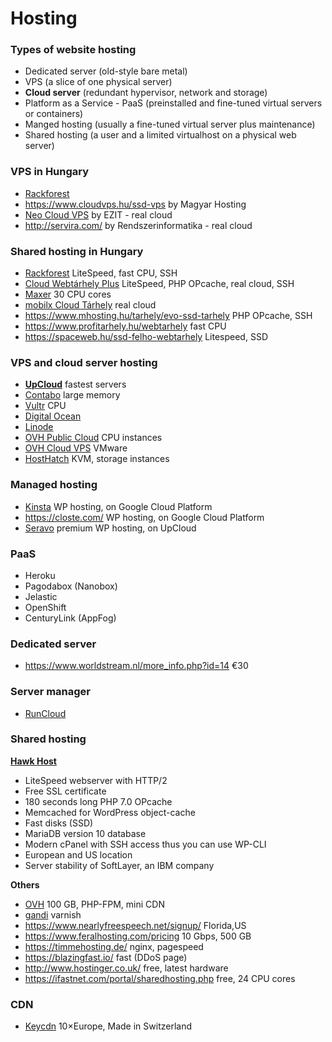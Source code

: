 # Hosting

### Types of website hosting

- Dedicated server (old-style bare metal)
- VPS (a slice of one physical server)
- **Cloud server** (redundant hypervisor, network and storage)
- Platform as a Service - PaaS (preinstalled and fine-tuned virtual servers or containers)
- Manged hosting (usually a fine-tuned virtual server plus maintenance)
- Shared hosting (a user and a limited virtualhost on a physical web server)

### VPS in Hungary

- [Rackforest](https://rackforest.hu/vps/linux-vps/)
- https://www.cloudvps.hu/ssd-vps by Magyar Hosting
- [Neo Cloud VPS](https://www.cloud.hu/szerver/neo-cloud-vps/) by EZIT - real cloud
- http://servira.com/ by Rendszerinformatika - real cloud

### Shared hosting in Hungary

- [Rackforest](http://rackforest.hu/korlatlan-tarhely/) LiteSpeed, fast CPU, SSH
- [Cloud Webtárhely Plus](https://client.ezit.hu/aff.php?aff=036) LiteSpeed, PHP OPcache, real cloud, SSH
- [Maxer](https://maxer.hu/) 30 CPU cores
- [mobilx Cloud Tárhely](http://mobilxcloud.hu/ugyfelkapu/?affid=204) real cloud
- https://www.mhosting.hu/tarhely/evo-ssd-tarhely PHP OPcache, SSH
- https://www.profitarhely.hu/webtarhely fast CPU
- https://spaceweb.hu/ssd-felho-webtarhely Litespeed, SSD

### VPS and cloud server hosting

- [**UpCloud**](https://www.upcloud.com/register/?promo=U29Q8S) fastest servers
- [Contabo](https://contabo.com/?show=vps) large memory
- [Vultr](https://www.vultr.com/?ref=6815796) CPU
- [Digital Ocean](https://www.digitalocean.com/?refcode=1f29354cd6ab)
- [Linode](https://www.linode.com/?r=66de78b7ac99f79ec3a8e89a60c6c825dd107df1)
- [OVH Public Cloud](https://www.ovh.com/fr/public-cloud/instances/tarifs/#cpu) CPU instances
- [OVH Cloud VPS](https://www.ovh.ie/vps/vps-cloud.xml) VMware
- [HostHatch](https://portal.hosthatch.com/aff.php?aff=250) KVM, storage instances

### Managed hosting

- [Kinsta](https://kinsta.com/plans/?kaid=YGCOPZBOGRNQ) WP hosting, on Google Cloud Platform
- https://closte.com/ WP hosting, on Google Cloud Platform
- [Seravo](https://seravo.com/) premium WP hosting, on UpCloud

### PaaS

- Heroku
- Pagodabox (Nanobox)
- Jelastic
- OpenShift
- CenturyLink (AppFog)

### Dedicated server

- https://www.worldstream.nl/more_info.php?id=14 €30

### Server manager

- [RunCloud](https://runcloud.io/)

### Shared hosting

[**Hawk Host**](https://www.hawkhost.com/shared-web-hosting)

- LiteSpeed webserver with HTTP/2
- Free SSL certificate
- 180 seconds long PHP 7.0 OPcache
- Memcached for WordPress object-cache
- Fast disks (SSD)
- MariaDB version 10 database
- Modern cPanel with SSH access thus you can use WP-CLI
- European and US location
- Server stability of SoftLayer, an IBM company

**Others**

- [OVH](https://www.ovh.ie/web-hosting/) 100 GB, PHP-FPM, mini CDN
- [gandi](https://www.gandi.net/hosting/simple) varnish
- https://www.nearlyfreespeech.net/signup/ Florida,US
- https://www.feralhosting.com/pricing 10 Gbps, 500 GB
- https://timmehosting.de/ nginx, pagespeed
- https://blazingfast.io/ fast (DDoS page)
- http://www.hostinger.co.uk/ free, latest hardware
- https://ifastnet.com/portal/sharedhosting.php free, 24 CPU cores

### CDN

- [Keycdn](https://www.keycdn.com/?a=18666) 10×Europe, Made in Switzerland

